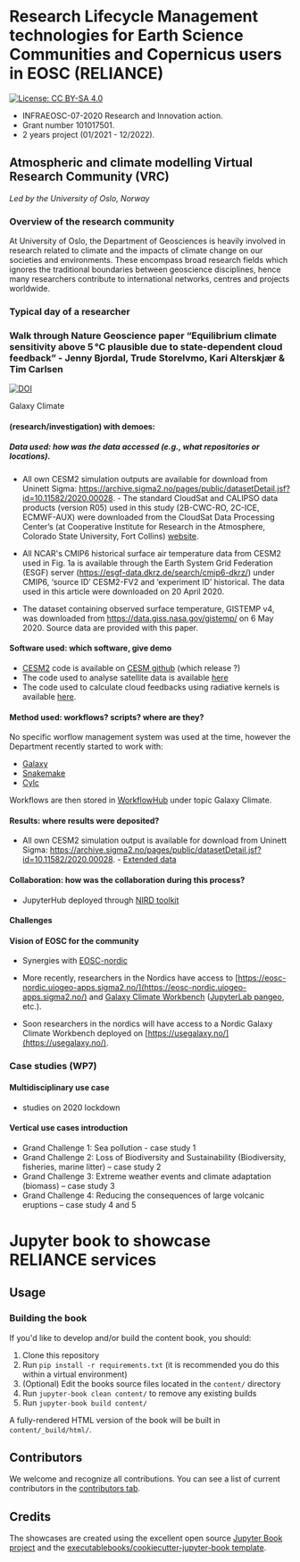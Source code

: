 # Research Lifecycle Management technologies for Earth Science Communities and Copernicus users in EOSC (RELIANCE)

[![License: CC BY-SA 4.0](https://img.shields.io/badge/License-CC%20BY--SA%204.0-lightgrey.svg)](https://creativecommons.org/licenses/by-sa/4.0/)


- INFRAEOSC-07-2020 Research and Innovation action. 
- Grant number 101017501. 
- 2 years project (01/2021 - 12/2022).


## Atmospheric and climate modelling Virtual Research Community (VRC) 

*Led by the University of Oslo, Norway*

### Overview of the research community

At University of Oslo, the Department of Geosciences is heavily involved in research related to climate and the impacts of climate change on our societies and environments. These encompass broad research fields which ignores the traditional boundaries between geoscience disciplines, hence many researchers contribute to international networks, centres and projects worldwide.

### Typical day of a researcher

### Walk through Nature Geoscience paper “Equilibrium climate sensitivity above 5 °C plausible due to state-dependent cloud feedback” - Jenny Bjordal,  Trude Storelvmo, Kari Alterskjær & Tim Carlsen 

[![DOI](https://img.shields.io/badge/DOI-10.1038%2Fs41561--020--00649--1-blue)](https://doi.org/10.1038/s41561-020-00649-1)

Galaxy Climate
#### (research/investigation) with demoes:

##### Data used: how was the data accessed (e.g., what repositories or locations). 

- All own CESM2 simulation outputs are available for download from Uninett Sigma: https://archive.sigma2.no/pages/public/datasetDetail.jsf?id=10.11582/2020.00028. - The standard CloudSat and CALIPSO data products (version R05) used in this study (2B-CWC-RO, 2C-ICE, ECMWF-AUX) were downloaded from the CloudSat Data Processing Center’s (at Cooperative Institute for Research in the Atmosphere, Colorado State University, Fort Collins) [website](http://www.cloudsat.cira.colostate.edu/). 

- All NCAR's CMIP6 historical surface air temperature data from CESM2 used in Fig. 1a is available through the Earth System Grid Federation (ESGF) server (https://esgf-data.dkrz.de/search/cmip6-dkrz/) under CMIP6, ‘source ID’ CESM2-FV2 and ‘experiment ID’ historical. The data used in this article were downloaded on 20 April 2020. 

- The dataset containing observed surface temperature, GISTEMP v4, was downloaded from https://data.giss.nasa.gov/gistemp/ on 6 May 2020. Source data are provided with this paper.


#### Software used: which software, give demo

- [CESM2](https://www.cesm.ucar.edu/models/cesm2/) code is available on [CESM github](https://github.com/ESCOMP/CESM) (which release ?)
- The code used to analyse satellite data is available [here](https://github.com/tim-carlsen/satellite-ecs-so) 
- The code used to calculate cloud feedbacks using radiative kernels is available [here](https://github.com/mzelinka/cloud-radiative-kernels).

#### Method used: workflows? scripts? where are they?

No specific worflow management system was used at the time, however the Department recently started to work with: 
- [Galaxy](https://galaxyproject.org/)
- [Snakemake](https://snakemake.readthedocs.io/)
- [Cylc](https://cylc.github.io/)

Workflows are then stored in [WorkflowHub](https://workflowhub.eu/) under topic Galaxy Climate.

#### Results: where results were deposited? 

- All own CESM2 simulation output is available for download from Uninett Sigma: https://archive.sigma2.no/pages/public/datasetDetail.jsf?id=10.11582/2020.00028. - [Extended data](https://www.nature.com/articles/s41561-020-00649-1#MOESM5)

#### Collaboration: how was the collaboration during this process?

- JupyterHub deployed through [NIRD toolkit](https://www.sigma2.no/nird-service-platform)


#### Challenges

#### Vision of EOSC for the community

- Synergies with [EOSC-nordic](https://www.eosc-nordic.eu/)

- More recently, researchers in the Nordics have access to [https://eosc-nordic.uiogeo-apps.sigma2.no/](https://eosc-nordic.uiogeo-apps.sigma2.no/) and [Galaxy Climate Workbench](https://climate.usegalaxy.eu/) ([JupyterLab pangeo](https://live.usegalaxy.eu/?tool_id=interactive_tool_climate_notebook), etc.).
- Soon researchers in the nordics will have access to a Nordic Galaxy Climate Workbench deployed on [https://usegalaxy.no/](https://usegalaxy.no/).

###  Case studies (WP7)

#### Multidisciplinary use case
- studies on 2020 lockdown

#### Vertical use cases introduction

- Grand Challenge 1: Sea pollution - case study 1
- Grand Challenge 2: Loss of Biodiversity and Sustainability (Biodiversity, fisheries, marine litter) – case study 2
- Grand Challenge 3: Extreme weather events and climate adaptation (biomass) – case study 3
- Grand Challenge 4: Reducing the consequences of large volcanic eruptions – case study 4 and 5


# Jupyter book to showcase RELIANCE services

## Usage

### Building the book

If you'd like to develop and/or build the content book, you should:

1. Clone this repository
2. Run `pip install -r requirements.txt` (it is recommended you do this within a virtual environment)
3. (Optional) Edit the books source files located in the `content/` directory
4. Run `jupyter-book clean content/` to remove any existing builds
5. Run `jupyter-book build content/`

A fully-rendered HTML version of the book will be built in `content/_build/html/`.

## Contributors

We welcome and recognize all contributions. You can see a list of current contributors in the [contributors tab](https://github.com/NordicESMHub/RELIANCE/graphs/contributors).

## Credits

The showcases are created using the excellent open source [Jupyter Book project](https://jupyterbook.org/) and the [executablebooks/cookiecutter-jupyter-book template](https://github.com/executablebooks/cookiecutter-jupyter-book).
